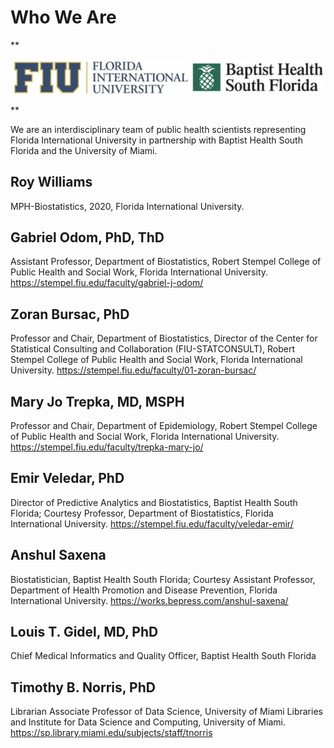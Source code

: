 
# Who We Are

**<p style="text-align: center;">
![join.jpg](images/join.jpg)
</p>**

We are an interdisciplinary team of public health scientists representing Florida International University in partnership with Baptist Health South Florida and the University of Miami.


## Roy Williams
MPH-Biostatistics, 2020, Florida International University.

## Gabriel Odom, PhD, ThD
Assistant Professor, Department of Biostatistics, Robert Stempel College of Public Health and Social Work, Florida International University.
<https://stempel.fiu.edu/faculty/gabriel-j-odom/>

## Zoran Bursac, PhD
Professor and Chair, Department of Biostatistics, Director of the Center for Statistical Consulting and Collaboration (FIU-STATCONSULT), Robert Stempel College of Public Health and Social Work, Florida International University.
<https://stempel.fiu.edu/faculty/01-zoran-bursac/>

## Mary Jo Trepka, MD, MSPH
Professor and Chair, Department of Epidemiology, Robert Stempel College of Public Health and Social Work, Florida International University.
<https://stempel.fiu.edu/faculty/trepka-mary-jo/>

## Emir Veledar, PhD
Director of Predictive Analytics and Biostatistics, Baptist Health South Florida; Courtesy Professor, Department of Biostatistics, Florida International University.
<https://stempel.fiu.edu/faculty/veledar-emir/>

## Anshul Saxena
Biostatistician, Baptist Health South Florida; Courtesy Assistant Professor, Department of Health Promotion and Disease Prevention, Florida International University.
<https://works.bepress.com/anshul-saxena/>
 
## Louis T. Gidel, MD, PhD
Chief Medical Informatics and Quality Officer, Baptist Health South Florida

## Timothy B. Norris, PhD
Librarian Associate Professor of Data Science, University of Miami Libraries and Institute for Data Science and Computing, University of Miami.
<https://sp.library.miami.edu/subjects/staff/tnorris>
